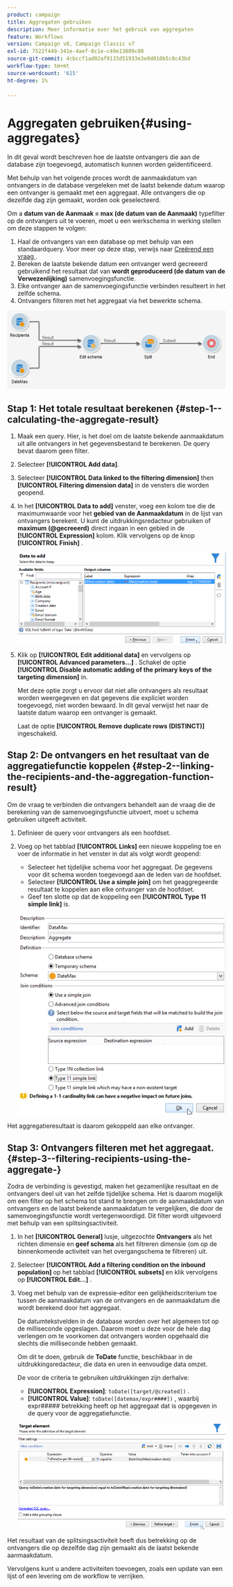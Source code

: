 ```yaml
---
product: campaign
title: Aggregaten gebruiken
description: Meer informatie over het gebruik van aggregaten
feature: Workflows
version: Campaign v8, Campaign Classic v7
exl-id: 7522f449-341e-4aef-8c1e-c49e13809c08
source-git-commit: 4cbccf1ad02af9133d51933e3e0d010b5c8c43bd
workflow-type: tm+mt
source-wordcount: '615'
ht-degree: 1%

---
```


# Aggregaten gebruiken{#using-aggregates}



In dit geval wordt beschreven hoe de laatste ontvangers die aan de database zijn toegevoegd, automatisch kunnen worden geïdentificeerd.

Met behulp van het volgende proces wordt de aanmaakdatum van ontvangers in de database vergeleken met de laatst bekende datum waarop een ontvanger is gemaakt met een aggregaat. Alle ontvangers die op dezelfde dag zijn gemaakt, worden ook geselecteerd.

Om a **datum van de Aanmaak = max (de datum van de Aanmaak)** typefilter op de ontvangers uit te voeren, moet u een werkschema in werking stellen om deze stappen te volgen:

1. Haal de ontvangers van een database op met behulp van een standaardquery. Voor meer op deze stap, verwijs naar [ Creërend een vraag ](query.md#creating-a-query).
1. Bereken de laatste bekende datum een ontvanger werd gecreeerd gebruikend het resultaat dat van **wordt geproduceerd (de datum van de Verwezenlijking)** samenvoegingsfunctie.
1. Elke ontvanger aan de samenvoegingsfunctie verbinden resulteert in het zelfde schema.
1. Ontvangers filteren met het aggregaat via het bewerkte schema.

![](assets/datamanagement_usecase_1.png)

## Stap 1: Het totale resultaat berekenen {#step-1--calculating-the-aggregate-result}

1. Maak een query. Hier, is het doel om de laatste bekende aanmaakdatum uit alle ontvangers in het gegevensbestand te berekenen. De query bevat daarom geen filter.
1. Selecteer **[!UICONTROL Add data]**.
1. Selecteer **[!UICONTROL Data linked to the filtering dimension]** then **[!UICONTROL Filtering dimension data]** in de vensters die worden geopend.
1. In het **[!UICONTROL Data to add]** venster, voeg een kolom toe die de maximumwaarde voor het **gebied van de Aanmaakdatum** in de lijst van ontvangers berekent. U kunt de uitdrukkingsredacteur gebruiken of **maximum (@gecreeerd)** direct ingaan in een gebied in de **[!UICONTROL Expression]** kolom. Klik vervolgens op de knop **[!UICONTROL Finish]** .

   ![](assets/datamanagement_usecase_2.png)

1. Klik op **[!UICONTROL Edit additional data]** en vervolgens op **[!UICONTROL Advanced parameters...]** . Schakel de optie **[!UICONTROL Disable automatic adding of the primary keys of the targeting dimension]** in.

   Met deze optie zorgt u ervoor dat niet alle ontvangers als resultaat worden weergegeven en dat gegevens die expliciet worden toegevoegd, niet worden bewaard. In dit geval verwijst het naar de laatste datum waarop een ontvanger is gemaakt.

   Laat de optie **[!UICONTROL Remove duplicate rows (DISTINCT)]** ingeschakeld.

## Stap 2: De ontvangers en het resultaat van de aggregatiefunctie koppelen {#step-2--linking-the-recipients-and-the-aggregation-function-result}

Om de vraag te verbinden die ontvangers behandelt aan de vraag die de berekening van de samenvoegingsfunctie uitvoert, moet u schema gebruiken uitgeeft activiteit.

1. Definieer de query voor ontvangers als een hoofdset.
1. Voeg op het tabblad **[!UICONTROL Links]** een nieuwe koppeling toe en voer de informatie in het venster in dat als volgt wordt geopend:

   * Selecteer het tijdelijke schema voor het aggregaat. De gegevens voor dit schema worden toegevoegd aan de leden van de hoofdset.
   * Selecteer **[!UICONTROL Use a simple join]** om het geaggregeerde resultaat te koppelen aan elke ontvanger van de hoofdset.
   * Geef ten slotte op dat de koppeling een **[!UICONTROL Type 11 simple link]** is.

   ![](assets/datamanagement_usecase_3.png)

Het aggregatieresultaat is daarom gekoppeld aan elke ontvanger.

## Stap 3: Ontvangers filteren met het aggregaat. {#step-3--filtering-recipients-using-the-aggregate-}

Zodra de verbinding is gevestigd, maken het gezamenlijke resultaat en de ontvangers deel uit van het zelfde tijdelijke schema. Het is daarom mogelijk om een filter op het schema tot stand te brengen om de aanmaakdatum van ontvangers en de laatst bekende aanmaakdatum te vergelijken, die door de samenvoegingsfunctie wordt vertegenwoordigd. Dit filter wordt uitgevoerd met behulp van een splitsingsactiviteit.

1. In het **[!UICONTROL General]** lusje, uitgezochte **Ontvangers** als het richten dimensie en **geef schema** als het filtreren dimensie (om op de binnenkomende activiteit van het overgangschema te filtreren) uit.
1. Selecteer **[!UICONTROL Add a filtering condition on the inbound population]** op het tabblad **[!UICONTROL subsets]** en klik vervolgens op **[!UICONTROL Edit...]** .
1. Voeg met behulp van de expressie-editor een gelijkheidscriterium toe tussen de aanmaakdatum van de ontvangers en de aanmaakdatum die wordt berekend door het aggregaat.

   De datumtekstvelden in de database worden over het algemeen tot op de milliseconde opgeslagen. Daarom moet u deze voor de hele dag verlengen om te voorkomen dat ontvangers worden opgehaald die slechts die milliseconde hebben gemaakt.

   Om dit te doen, gebruik de **ToDate** functie, beschikbaar in de uitdrukkingsredacteur, die data en uren in eenvoudige data omzet.

   De voor de criteria te gebruiken uitdrukkingen zijn derhalve:

   * **[!UICONTROL Expression]**: `toDate([target/@created])` .
   * **[!UICONTROL Value]**: `toDate([datemax/expr####])` , waarbij expr##### betrekking heeft op het aggregaat dat is opgegeven in de query voor de aggregatiefunctie.

   ![](assets/datamanagement_usecase_4.png)

Het resultaat van de splitsingsactiviteit heeft dus betrekking op de ontvangers die op dezelfde dag zijn gemaakt als de laatst bekende aanmaakdatum.

Vervolgens kunt u andere activiteiten toevoegen, zoals een update van een lijst of een levering om de workflow te verrijken.
